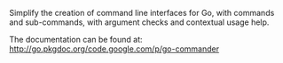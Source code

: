 Simplify the creation of command line interfaces for Go, with commands and sub-commands, with argument checks and contextual usage help.

The documentation can be found at: http://go.pkgdoc.org/code.google.com/p/go-commander